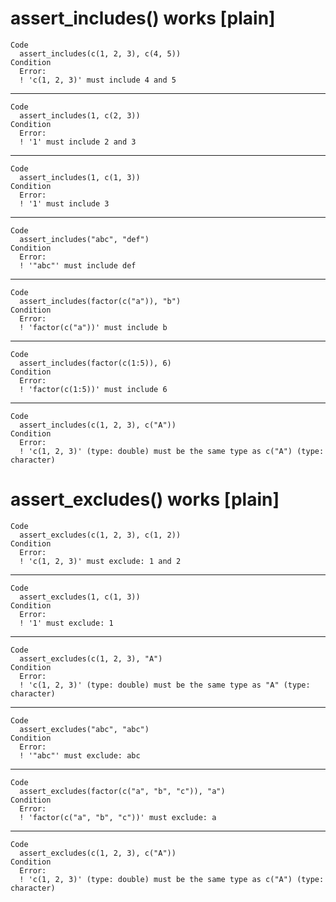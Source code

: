 # assert_includes() works [plain]

    Code
      assert_includes(c(1, 2, 3), c(4, 5))
    Condition
      Error:
      ! 'c(1, 2, 3)' must include 4 and 5

---

    Code
      assert_includes(1, c(2, 3))
    Condition
      Error:
      ! '1' must include 2 and 3

---

    Code
      assert_includes(1, c(1, 3))
    Condition
      Error:
      ! '1' must include 3

---

    Code
      assert_includes("abc", "def")
    Condition
      Error:
      ! '"abc"' must include def

---

    Code
      assert_includes(factor(c("a")), "b")
    Condition
      Error:
      ! 'factor(c("a"))' must include b

---

    Code
      assert_includes(factor(c(1:5)), 6)
    Condition
      Error:
      ! 'factor(c(1:5))' must include 6

---

    Code
      assert_includes(c(1, 2, 3), c("A"))
    Condition
      Error:
      ! 'c(1, 2, 3)' (type: double) must be the same type as c("A") (type: character)

# assert_excludes() works [plain]

    Code
      assert_excludes(c(1, 2, 3), c(1, 2))
    Condition
      Error:
      ! 'c(1, 2, 3)' must exclude: 1 and 2

---

    Code
      assert_excludes(1, c(1, 3))
    Condition
      Error:
      ! '1' must exclude: 1

---

    Code
      assert_excludes(c(1, 2, 3), "A")
    Condition
      Error:
      ! 'c(1, 2, 3)' (type: double) must be the same type as "A" (type: character)

---

    Code
      assert_excludes("abc", "abc")
    Condition
      Error:
      ! '"abc"' must exclude: abc

---

    Code
      assert_excludes(factor(c("a", "b", "c")), "a")
    Condition
      Error:
      ! 'factor(c("a", "b", "c"))' must exclude: a

---

    Code
      assert_excludes(c(1, 2, 3), c("A"))
    Condition
      Error:
      ! 'c(1, 2, 3)' (type: double) must be the same type as c("A") (type: character)


